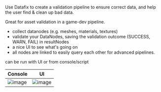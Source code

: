 Use Datafix to create a validation pipeline to ensure correct data, and help the user find & clean up bad data.  

Great for asset validation in a game-dev pipeline.

- collect datanodes (e.g. meshes, materials, textures)
- validate your DataNodes, saving the validation outcome (SUCCESS, WARN, FAIL) in resultNodes
- a nice UI to see what's going on
- all nodes are linked to easily query each other for advanced pipelines.

can be run with UI or from console/script

|Console |UI |
|--|--|
![image](https://github.com/user-attachments/assets/27622962-97ca-45f7-9784-47fda764a7f2) |![image](https://github.com/user-attachments/assets/2fd3e1d9-e92f-496e-961f-0efbfc763309) | 
